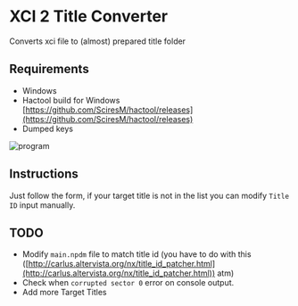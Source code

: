 # XCI 2 Title Converter

Converts xci file to (almost) prepared title folder

## Requirements
* Windows
* Hactool build for Windows [https://github.com/SciresM/hactool/releases](https://github.com/SciresM/hactool/releases)
* Dumped keys

![program](https://i.gyazo.com/ddea55573bf41c95226577d200f6f893.png)


## Instructions
Just follow the form, if your target title is not in the list you can modify `Title ID` input manually.

## TODO
* Modify `main.npdm` file to match title id (you have to do with this ([http://carlus.altervista.org/nx/title_id_patcher.html](http://carlus.altervista.org/nx/title_id_patcher.html)) atm)
* Check when `corrupted sector 0` error on console output.
* Add more Target Titles